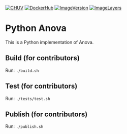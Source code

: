 [![CHUV](https://img.shields.io/badge/CHUV-LREN-AF4C64.svg)](https://www.unil.ch/lren/en/home.html) [![DockerHub](https://img.shields.io/badge/docker-hbpmip%2Fpython--anova-008bb8.svg)](https://hub.docker.com/r/hbpmip/python-anova/)
[![ImageVersion](https://images.microbadger.com/badges/version/hbpmip/python-anova.svg)](https://hub.docker.com/r/hbpmip/python-anova/tags "hbpmip/python-anova image tags")
[![ImageLayers](https://images.microbadger.com/badges/image/hbpmip/python-anova.svg)](https://microbadger.com/#/images/hbpmip/python-anova "hbpmip/python-anova on microbadger")

# Python Anova

This is a Python implementation of Anova.


## Build (for contributors)

Run: `./build.sh`


## Test (for contributors)

Run: `./tests/test.sh`


## Publish (for contributors)

Run: `./publish.sh`
